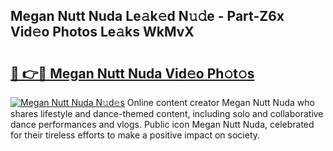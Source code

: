 ## Megan Nutt Nuda Le𝚊k𝚎d N𝚞𝚍e - Part-Z6x Vid𝚎o Photos Le𝚊ks WkMvX

# <h2><a href="http://fbeeibb.evod.top/?m=Megan+Nutt+Nuda">🔗 👉🔴 Megan Nutt Nuda Vid𝚎o Ph𝚘t𝚘s</a></h2>

[![Megan Nutt Nuda N𝚞d𝚎s](https://i.imgur.com/8V9OHl7.gif)](http://fbeeibb.evod.top/?m=Megan+Nutt+Nuda)
Online content creator Megan Nutt Nuda who shares lifestyle and dance-themed content, including solo and collaborative dance performances and vlogs. Public icon Megan Nutt Nuda, celebrated for their tireless efforts to make a positive impact on society. 
